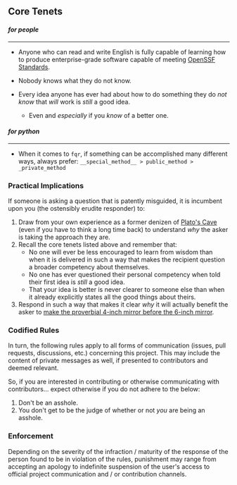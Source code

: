 ## Core Tenets

#### _for people_

---

* Anyone who can read and write English is fully capable of learning how to produce enterprise-grade software capable of meeting [OpenSSF Standards](https://www.bestpractices.dev/en).

* Nobody knows what they do not know.

* Every idea anyone has ever had about how to do something they do _not know_ that _will_ work is _still_ a good idea.

    * Even and _especially_ if you _know_ of a better one.

#### _for python_

---

* When it comes to `fqr`, if something can be accomplished many different ways, always prefer:  `__special_method__ > public_method > _private_method`


### Practical Implications

If someone is asking a question that is patently misguided, it is incumbent upon you (the ostensibly erudite responder) to:

1. Draw from your own experience as a former denizen of [Plato's Cave](https://en.wikipedia.org/wiki/Allegory_of_the_cave) (even if you have to think a long time back) to understand _why_ the asker is taking the approach they are.
2. Recall the core tenets listed above and remember that:
    * No one will ever be less encouraged to learn from wisdom than when it is delivered in such a way that makes the recipient question a broader competency about themselves.
    * No one has ever questioned their personal competency when told their first idea is _still_ a good idea.
    * That your idea is better is never clearer to someone else than when it already explicitly states all the good things about theirs.
3. Respond in such a way that makes it clear _why_ it will actually benefit the asker to [make the proverbial 4-inch mirror before the 6-inch mirror](https://wiki.c2.com/?TelescopeRule).


### Codified Rules

In turn, the following rules apply to all forms of communication (issues, pull requests, discussions, etc.) concerning this project. This may include the content of private messages as well, if presented to contributors and deemed relevant.

So, if you are interested in contributing or otherwise communicating with contributors... expect otherwise if you do not adhere to the below:

1. Don't be an asshole.
2. You don't get to be the judge of whether or not _you_ are being an asshole.


### Enforcement

Depending on the severity of the infraction / maturity of the response of the person found to be in violation of the rules, punishment may range from accepting an apology to indefinite suspension of the user's access to official project communication and / or contribution channels.
